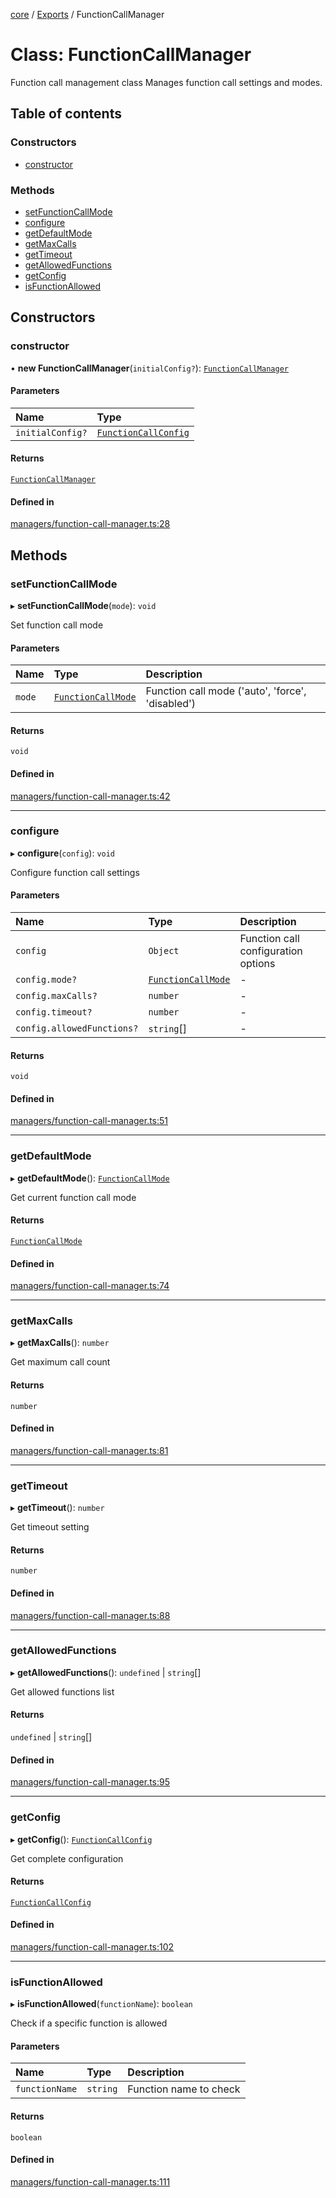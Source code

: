 <!-- 
 ⚠️  AUTO-GENERATED FILE - DO NOT EDIT MANUALLY
 This file is automatically generated by scripts/docs-generator.js
 To make changes, edit the source TypeScript files or update the generator script
-->

[core](../../) / [Exports](../modules) / FunctionCallManager

# Class: FunctionCallManager

Function call management class
Manages function call settings and modes.

## Table of contents

### Constructors

- [constructor](FunctionCallManager#constructor)

### Methods

- [setFunctionCallMode](FunctionCallManager#setfunctioncallmode)
- [configure](FunctionCallManager#configure)
- [getDefaultMode](FunctionCallManager#getdefaultmode)
- [getMaxCalls](FunctionCallManager#getmaxcalls)
- [getTimeout](FunctionCallManager#gettimeout)
- [getAllowedFunctions](FunctionCallManager#getallowedfunctions)
- [getConfig](FunctionCallManager#getconfig)
- [isFunctionAllowed](FunctionCallManager#isfunctionallowed)

## Constructors

### constructor

• **new FunctionCallManager**(`initialConfig?`): [`FunctionCallManager`](FunctionCallManager)

#### Parameters

| Name | Type |
| :------ | :------ |
| `initialConfig?` | [`FunctionCallConfig`](../interfaces/FunctionCallConfig) |

#### Returns

[`FunctionCallManager`](FunctionCallManager)

#### Defined in

[managers/function-call-manager.ts:28](https://github.com/woojubb/robota/blob/e6131eaf5aa8ad4c0727d0e3d64ac06416590fdf/packages/core/src/managers/function-call-manager.ts#L28)

## Methods

### setFunctionCallMode

▸ **setFunctionCallMode**(`mode`): `void`

Set function call mode

#### Parameters

| Name | Type | Description |
| :------ | :------ | :------ |
| `mode` | [`FunctionCallMode`](../modules#functioncallmode) | Function call mode ('auto', 'force', 'disabled') |

#### Returns

`void`

#### Defined in

[managers/function-call-manager.ts:42](https://github.com/woojubb/robota/blob/e6131eaf5aa8ad4c0727d0e3d64ac06416590fdf/packages/core/src/managers/function-call-manager.ts#L42)

___

### configure

▸ **configure**(`config`): `void`

Configure function call settings

#### Parameters

| Name | Type | Description |
| :------ | :------ | :------ |
| `config` | `Object` | Function call configuration options |
| `config.mode?` | [`FunctionCallMode`](../modules#functioncallmode) | - |
| `config.maxCalls?` | `number` | - |
| `config.timeout?` | `number` | - |
| `config.allowedFunctions?` | `string`[] | - |

#### Returns

`void`

#### Defined in

[managers/function-call-manager.ts:51](https://github.com/woojubb/robota/blob/e6131eaf5aa8ad4c0727d0e3d64ac06416590fdf/packages/core/src/managers/function-call-manager.ts#L51)

___

### getDefaultMode

▸ **getDefaultMode**(): [`FunctionCallMode`](../modules#functioncallmode)

Get current function call mode

#### Returns

[`FunctionCallMode`](../modules#functioncallmode)

#### Defined in

[managers/function-call-manager.ts:74](https://github.com/woojubb/robota/blob/e6131eaf5aa8ad4c0727d0e3d64ac06416590fdf/packages/core/src/managers/function-call-manager.ts#L74)

___

### getMaxCalls

▸ **getMaxCalls**(): `number`

Get maximum call count

#### Returns

`number`

#### Defined in

[managers/function-call-manager.ts:81](https://github.com/woojubb/robota/blob/e6131eaf5aa8ad4c0727d0e3d64ac06416590fdf/packages/core/src/managers/function-call-manager.ts#L81)

___

### getTimeout

▸ **getTimeout**(): `number`

Get timeout setting

#### Returns

`number`

#### Defined in

[managers/function-call-manager.ts:88](https://github.com/woojubb/robota/blob/e6131eaf5aa8ad4c0727d0e3d64ac06416590fdf/packages/core/src/managers/function-call-manager.ts#L88)

___

### getAllowedFunctions

▸ **getAllowedFunctions**(): `undefined` \| `string`[]

Get allowed functions list

#### Returns

`undefined` \| `string`[]

#### Defined in

[managers/function-call-manager.ts:95](https://github.com/woojubb/robota/blob/e6131eaf5aa8ad4c0727d0e3d64ac06416590fdf/packages/core/src/managers/function-call-manager.ts#L95)

___

### getConfig

▸ **getConfig**(): [`FunctionCallConfig`](../interfaces/FunctionCallConfig)

Get complete configuration

#### Returns

[`FunctionCallConfig`](../interfaces/FunctionCallConfig)

#### Defined in

[managers/function-call-manager.ts:102](https://github.com/woojubb/robota/blob/e6131eaf5aa8ad4c0727d0e3d64ac06416590fdf/packages/core/src/managers/function-call-manager.ts#L102)

___

### isFunctionAllowed

▸ **isFunctionAllowed**(`functionName`): `boolean`

Check if a specific function is allowed

#### Parameters

| Name | Type | Description |
| :------ | :------ | :------ |
| `functionName` | `string` | Function name to check |

#### Returns

`boolean`

#### Defined in

[managers/function-call-manager.ts:111](https://github.com/woojubb/robota/blob/e6131eaf5aa8ad4c0727d0e3d64ac06416590fdf/packages/core/src/managers/function-call-manager.ts#L111)
